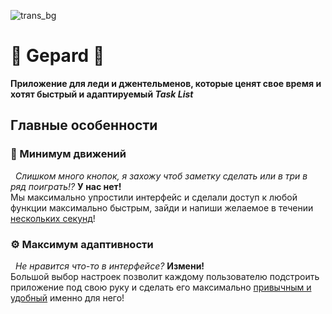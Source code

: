![trans_bg](https://github.com/user-attachments/assets/28b0e2b2-0880-4897-b8dc-1d42a5effd7f)
# :cut_of_meat: Gepard 🐆
  **Приложение для леди и джентельменов, которые ценят свое время и хотят быстрый и адаптируемый _Task List_**

## Главные особенности
### :dash: Минимум движений
&nbsp; *Слишком много кнопок, я захожу чтоб заметку сделать или в три в ряд поиграть!?* **У нас нет!**  
Мы максимально упростили интерфейс и сделали доступ к любой функции максимально быстрым, зайди и напиши желаемое в течении <ins>нескольких секунд</ins>!  

### :gear: Максимум адаптивности
&nbsp; *Не нравится что-то в интерфейсе?* **Измени!**  
Большой выбор настроек позволит каждому пользователю подстроить приложение под свою руку и сделать его максимально <ins>привычным и удобный</ins> именно для него!  


